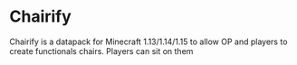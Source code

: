 # Chairify
Chairify is a datapack for Minecraft 1.13/1.14/1.15 to allow OP and players to create functionals chairs. Players can sit on them
